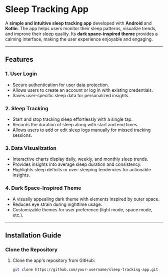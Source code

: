 # Sleep Tracking App

A **simple and intuitive sleep tracking app** developed with **Android** and **Kotlin**. The app helps users monitor their sleep patterns, visualize trends, and improve their sleep quality. Its **dark space-inspired theme** provides a calming interface, making the user experience enjoyable and engaging.

---

## Features

### 1. **User Login**
   - Secure authentication for user data protection.
   - Allows users to create an account or log in with existing credentials.
   - Saves user-specific sleep data for personalized insights.

### 2. **Sleep Tracking**
   - Start and stop tracking sleep effortlessly with a single tap.
   - Records the duration of sleep along with start and end times.
   - Allows users to add or edit sleep logs manually for missed tracking sessions.

### 3. **Data Visualization**
   - Interactive charts display daily, weekly, and monthly sleep trends.
   - Provides insights into average sleep duration and consistency.
   - Highlights sleep deficits or over-sleeping tendencies for actionable insights.

### 4. **Dark Space-Inspired Theme**
   - A visually appealing dark theme with elements inspired by outer space.
   - Reduces eye strain during nighttime usage.
   - Customizable themes for user preference (light mode, space mode, etc.).

---

## Installation Guide

### Clone the Repository
1. Clone the app's repository from GitHub:
   ```bash
   git clone https://github.com/your-username/sleep-tracking-app.git
